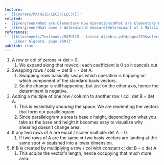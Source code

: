 ```yaml
---
lecture:
- '[[Courses/MATH115/LEC37|LEC37]]'
related:
- '[[Evergreen/What are Elementary Row Operations|What are Elementary Row Operations]]'
- '[[Evergreen/What does a determinant measure|Determinant of a Matrix]]'
references:
- '[[Attachments/Textbooks/MATH115 - Linear Algebra.pdf#page=259&selection=271,0,271,12|MATH115
  - Linear Algebra, page 259]]'
publish: true
---
```


1. A row or col of zeroes => det = 0.
	1. We expand along that row/col; each coefficient is 0 so it cancels out.
2. Swapping rows / cols => det B = - det A.
	1. Swapping rows basically swaps which operation is happing on which component of the standard basis vectors.
	2. So the change is still happening, but just on the other axis, hence the determinant is negative.
3. Adding a multiple of one row / column to another row / col: det B = det A.
	1. This is essentially _shearing_ the space. We are reorienting the vectors that form our parallelogram.
	2. Since parallelogram's area is base x height, depending on what you take as the base and height it becomes easy to visualize why shearing doesn't change area.
4. If any two rows of A are equal / scaler multiple: det A = 0.
	1. If two rows of A are the same => two basis vectors are landing at the same spot => squished into a lower dimension.
5. If B is created by multiplying a row / col with constant c: det B = c det A.
	1. This _scales_ the vector's length, hence occupying that much more area.